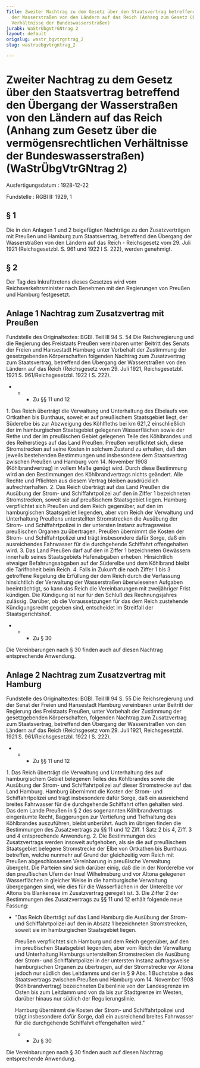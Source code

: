 ```yaml
---
Title: Zweiter Nachtrag zu dem Gesetz über den Staatsvertrag betreffend den Übergang
  der Wasserstraßen von den Ländern auf das Reich (Anhang zum Gesetz über die vermögensrechtlichen
  Verhältnisse der Bundeswasserstraßen)
jurabk: WaStrÜbgVtrGNtrag 2
layout: default
origslug: wastr_bgvtrgntrag_2
slug: wastruebgvtrgntrag_2

---
```


# Zweiter Nachtrag zu dem Gesetz über den Staatsvertrag betreffend den Übergang der Wasserstraßen von den Ländern auf das Reich (Anhang zum Gesetz über die vermögensrechtlichen Verhältnisse der Bundeswasserstraßen) (WaStrÜbgVtrGNtrag 2)

Ausfertigungsdatum
:   1928-12-22

Fundstelle
:   RGBl II: 1929, 1

## § 1

Die in den Anlagen 1 und 2 beigefügten Nachträge zu den
Zusatzverträgen mit Preußen und Hamburg zum Staatsvertrag, betreffend
den Übergang der Wasserstraßen von den Ländern auf das Reich -
Reichsgesetz vom 29. Juli 1921 (Reichsgesetzbl. S. 961 und 1922 I S.
222), werden genehmigt.

## § 2

Der Tag des Inkrafttretens dieses Gesetzes wird vom
Reichsverkehrsminister nach Benehmen mit den Regierungen von Preußen
und Hamburg festgesetzt.

## Anlage 1 Nachtrag zum Zusatzvertrag mit Preußen

Fundstelle des Originaltextes: BGBl. Teil III 94 S. 54
Die Reichsregierung und die Regierung des Freistaats Preußen
vereinbaren unter Beitritt des Senats der Freien und Hansestadt
Hamburg unter Vorbehalt der Zustimmung der gesetzgebenden
Körperschaften folgenden Nachtrag zum Zusatzvertrag zum Staatsvertrag,
betreffend den Übergang der Wasserstraßen von den Ländern auf das
Reich (Reichsgesetz vom 29. Juli 1921, Reichsgesetzbl. 1921 S.
961/Reichsgesetzbl. 1922 I S. 222).

*
    *
        *   Zu §§ 11 und 12









1\. Das Reich überträgt die Verwaltung und Unterhaltung des Elbelaufs
von Ortkathen bis Bunthaus, soweit er auf preußischem Staatsgebiet
liegt, der Süderelbe bis zur Abzweigung des Köhlfleths bei km 621,2
einschließlich der im hamburgischen Staatsgebiet gelegenen
Wasserflächen sowie der Rethe und der im preußischen Gebiet gelegenen
Teile des Köhlbrandes und des Reiherstiegs auf das Land Preußen.
Preußen verpflichtet sich, diese Stromstrecken auf seine Kosten in
solchem Zustand zu erhalten, daß den jeweils bestehenden Bestimmungen
und insbesondere dem Staatsvertrag zwischen Preußen und Hamburg vom
14\. November 1908 (Köhlbrandvertrag) in vollem Maße genügt wird. Durch
diese Bestimmung wird an den Bestimmungen des Köhlbrandvertrags nichts
geändert. Alle Rechte und Pflichten aus diesem Vertrag bleiben
ausdrücklich aufrechterhalten.
2\. Das Reich überträgt auf das Land Preußen die Ausübung der Strom-
und Schiffahrtpolizei auf den in Ziffer 1 bezeichneten Stromstrecken,
soweit sie auf preußischem Staatsgebiet liegen.
Hamburg verpflichtet sich Preußen und dem Reich gegenüber, auf den im
hamburgischen Staatsgebiet liegenden, aber vom Reich der Verwaltung
und Unterhaltung Preußens unterstellten Stromstrecken die Ausübung der
Strom- und Schiffahrtpolizei in der untersten Instanz auftragsweise
preußischen Organen zu übertragen.
Preußen übernimmt die Kosten der Strom- und Schiffahrtpolizei und
trägt insbesondere dafür Sorge, daß ein ausreichendes Fahrwasser für
die durchgehende Schiffahrt offengehalten wird.
3\. Das Land Preußen darf auf den in Ziffer 1 bezeichneten Gewässern
innerhalb seines Staatsgebiets Hafenabgaben erheben. Hinsichtlich
etwaiger Befahrungsabgaben auf der Süderelbe und dem Köhlbrand bleibt
die Tarifhoheit beim Reich.
4\. Falls in Zukunft die nach Ziffer 1 bis 3 getroffene Regelung die
Erfüllung der dem Reich durch die Verfassung hinsichtlich der
Verwaltung der Wasserstraßen überwiesenen Aufgaben beeinträchtigt, so
kann das Reich die Vereinbarungen mit zweijähriger Frist kündigen. Die
Kündigung ist nur für den Schluß des Rechnungsjahres zulässig.
Darüber, ob die Voraussetzungen für das dem Reich zustehende
Kündigungsrecht gegeben sind, entscheidet im Streitfall der
Staatsgerichtshof.

*
    *
        *   Zu § 30









Die Vereinbarungen nach § 30 finden auch auf diesen Nachtrag
entsprechende Anwendung.

## Anlage 2 Nachtrag zum Zusatzvertrag mit Hamburg

Fundstelle des Originaltextes: BGBl. Teil III 94 S. 55
Die Reichsregierung und der Senat der Freien und Hansestadt Hamburg
vereinbaren unter Beitritt der Regierung des Freistaats Preußen, unter
Vorbehalt der Zustimmung der gesetzgebenden Körperschaften, folgenden
Nachtrag zum Zusatzvertrag zum Staatsvertrag, betreffend den Übergang
der Wasserstraßen von den Ländern auf das Reich (Reichsgesetz vom 29.
Juli 1921, Reichsgesetzbl. 1921 S. 961/Reichsgesetzbl. 1922 I S. 222).

*
    *
        *   Zu §§ 11 und 12









1\. Das Reich überträgt die Verwaltung und Unterhaltung des auf
hamburgischem Gebiet belegenen Teiles des Köhlbrandes sowie die
Ausübung der Strom- und Schiffahrtpolizei auf dieser Stromstrecke auf
das Land Hamburg. Hamburg übernimmt die Kosten der Strom- und
Schiffahrtpolizei und trägt insbesondere dafür Sorge, daß ein
ausreichend breites Fahrwasser für die durchgehende Schiffahrt offen
gehalten wird. Das dem Lande Preußen in § 2 des sogenannten
Köhlbrandvertrags eingeräumte Recht, Baggerungen zur Vertiefung und
Tiefhaltung des Köhlbrandes auszuführen, bleibt unberührt.
Auch im übrigen finden die Bestimmungen des Zusatzvertrags zu §§ 11
und 12 Ziff. 1 Satz 2 bis 4, Ziff. 3 und 4 entsprechende Anwendung.
2\. Die Bestimmungen des Zusatzvertrags werden insoweit aufgehoben, als
sie die auf preußischem Staatsgebiet belegene Stromstrecke der Elbe
von Ortkathen bis Bunthaus betreffen, welche nunmehr auf Grund der
gleichzeitig vom Reich mit Preußen abgeschlossenen Vereinbarung in
preußische Verwaltung übergeht. Die Parteien sind sich darüber einig,
daß die in der Norderelbe vor den preußischen Ufern der Insel
Wilhelmsburg und vor Altona gelegenen Wasserflächen in gleicher Weise
in die hamburgische Verwaltung übergegangen sind, wie dies für die
Wasserflächen in der Unterelbe vor Altona bis Blankenese im
Zusatzvertrag geregelt ist.
3\. Die Ziffer 2 der Bestimmungen des Zusatzvertrags zu §§ 11 und 12
erhält folgende neue Fassung:

*   "Das Reich überträgt auf das Land Hamburg die Ausübung der Strom- und
    Schiffahrtpolizei auf den in Absatz 1 bezeichneten Stromstrecken,
    soweit sie im hamburgischen Staatsgebiet liegen.

    Preußen verpflichtet sich Hamburg und dem Reich gegenüber, auf den im
    preußischen Staatsgebiet liegenden, aber vom Reich der Verwaltung und
    Unterhaltung Hamburgs unterstellten Stromstrecken die Ausübung der
    Strom- und Schiffahrtpolizei in der untersten Instanz auftragsweise
    hamburgischen Organen zu übertragen, auf der Stromstrecke vor Altona
    jedoch nur südlich des Leitdamms und der in § 9 Abs. 1 Buchstabe a des
    Staatsvertrags zwischen Preußen und Hamburg vom 14. November 1908
    (Köhlbrandvertrag) bezeichneten Dalbenlinie von der Landesgrenze im
    Osten bis zum Leitdamm und von da bis zur Stadtgrenze im Westen,
    darüber hinaus nur südlich der Regulierungslinie.

    Hamburg übernimmt die Kosten der Strom- und Schiffahrtpolizei und
    trägt insbesondere dafür Sorge, daß ein ausreichend breites Fahrwasser
    für die durchgehende Schiffahrt offengehalten wird."

    *
        *   Zu § 30









Die Vereinbarungen nach § 30 finden auch auf diesen Nachtrag
entsprechende Anwendung.

